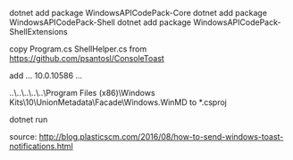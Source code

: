 dotnet add package  WindowsAPICodePack-Core
 dotnet add package WindowsAPICodePack-Shell
 dotnet add package WindowsAPICodePack-ShellExtensions

copy
Program.cs
ShellHelper.cs
from https://github.com/psantosl/ConsoleToast

add 
<PropertyGroup>
...
<TargetPlatformVersion>10.0.10586</TargetPlatformVersion>
...
<PropertyGroup>

<ItemGroup>
    <Reference Include="System" />
    <Reference Include="System.Runtime" />
    <Reference Include="System.Runtime.InteropServices.WindowsRuntime" />
    <Reference Include="Windows">
      <HintPath>..\..\..\..\..\Program Files (x86)\Windows Kits\10\UnionMetadata\Facade\Windows.WinMD</HintPath>
    </Reference>
    <Reference Include="WindowsBase" />
  </ItemGroup>
  <ItemGroup>
    <PackageReference Include="Microsoft.Toolkit.Uwp.Notifications" Version="6.1.1" />
    <PackageReference Include="WindowsAPICodePack-Core" Version="1.1.2" />
    <PackageReference Include="WindowsAPICodePack-Shell" Version="1.1.1" />
    <PackageReference Include="WindowsAPICodePack-ShellExtensions" Version="1.1.1" />
  </ItemGroup>
  to *.csproj

  dotnet run

  source: http://blog.plasticscm.com/2016/08/how-to-send-windows-toast-notifications.html